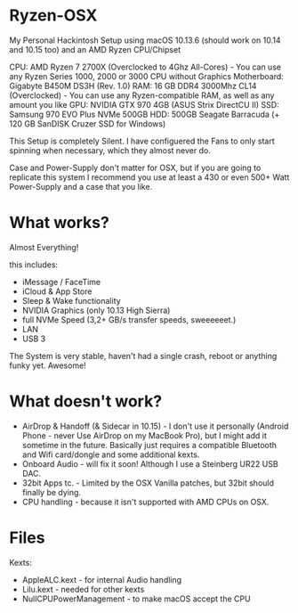 # Ryzen-OSX
My Personal Hackintosh Setup using macOS 10.13.6 (should work on 10.14 and 10.15 too) and an AMD Ryzen CPU/Chipset

CPU: AMD Ryzen 7 2700X (Overclocked to 4Ghz All-Cores) - You can use any Ryzen Series 1000, 2000 or 3000 CPU without Graphics
Motherboard: Gigabyte B450M DS3H (Rev. 1.0)
RAM: 16 GB DDR4 3000Mhz CL14 (Overclocked) - You can use any Ryzen-compatible RAM, as well as any amount you like
GPU: NVIDIA GTX 970 4GB (ASUS Strix DirectCU II)
SSD: Samsung 970 EVO Plus NVMe 500GB
HDD: 500GB Seagate Barracuda (+ 120 GB SanDISK Cruzer SSD for Windows)

This Setup is completely Silent. I have configuered the Fans to only start spinning when necessary, which they almost never do.

Case and Power-Supply don't matter for OSX, but if you are going to replicate this system I recommend you use at least a 430 or even 500+ Watt Power-Supply and a case that you like.

# What works?

Almost Everything!

this includes:
- iMessage / FaceTime
- iCloud & App Store
- Sleep & Wake functionality
- NVIDIA Graphics (only 10.13 High Sierra)
- full NVMe Speed (3,2+ GB/s transfer speeds, sweeeeeet.)
- LAN
- USB 3

The System is very stable, haven't had a single crash, reboot or anything funky yet. Awesome!

# What doesn't work?

- AirDrop & Handoff (& Sidecar in 10.15) - I don't use it personally (Android Phone - never Use AirDrop on my MacBook Pro), but I might add it sometime in the future. Basically just requires a compatible Bluetooth and Wifi card/dongle and some additional kexts.
- Onboard Audio - will fix it soon! Although I use a Steinberg UR22 USB DAC.
- 32bit Apps tc. - Limited by the OSX Vanilla patches, but 32bit should finally be dying.
- CPU handling - because it isn't supported with AMD CPUs on OSX.

# Files

Kexts:
- AppleALC.kext  -  for internal Audio handling
- Lilu.kext  -  needed for other kexts
- NullCPUPowerManagement  -  to make macOS accept the CPU
